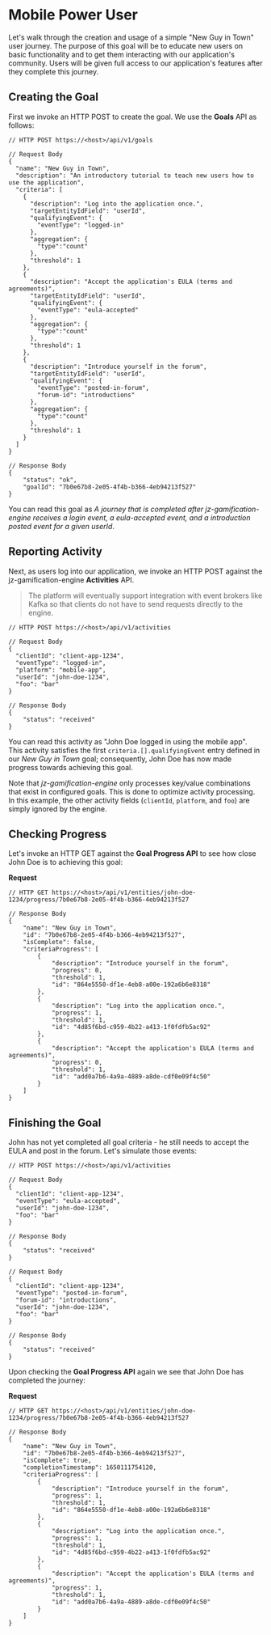 
# Mobile Power User
Let's walk through the creation and usage of a simple "New Guy in Town" user journey. The purpose of this goal will be to educate new users on basic functionality and to get them interacting with our application's community. Users will be given full access to our application's features after they complete this journey.

## Creating the Goal
First we invoke an HTTP POST to create the goal. We use the **Goals** API as follows:

```jsonc
// HTTP POST https://<host>/api/v1/goals

// Request Body
{
  "name": "New Guy in Town",
  "description": "An introductory tutorial to teach new users how to use the application",
  "criteria": [
    {
      "description": "Log into the application once.",
      "targetEntityIdField": "userId",
      "qualifyingEvent": {
        "eventType": "logged-in"
      },
      "aggregation": {
      	"type":"count"
      },
      "threshold": 1
    }, 
    {
      "description": "Accept the application's EULA (terms and agreements)",
      "targetEntityIdField": "userId",
      "qualifyingEvent": {
        "eventType": "eula-accepted"
      },
      "aggregation": {
      	"type":"count"
      },
      "threshold": 1
    },
    {
      "description": "Introduce yourself in the forum",
      "targetEntityIdField": "userId",
      "qualifyingEvent": {
        "eventType": "posted-in-forum",
        "forum-id": "introductions"
      },
      "aggregation": {
      	"type":"count"
      },
      "threshold": 1
    }
  ]
}

// Response Body
{
    "status": "ok",
    "goalId": "7b0e67b8-2e05-4f4b-b366-4eb94213f527"
}
```

You can read this goal as *A journey that is completed after jz-gamification-engine receives a login event, a eula-accepted event, and a introduction posted event for a given userId*.

## Reporting Activity
Next, as users log into our application, we invoke an HTTP POST against the jz-gamification-engine **Activities** API.

> The platform will eventually support integration with event brokers like Kafka so that clients do not have to send requests directly to the engine.

```jsonc
// HTTP POST https://<host>/api/v1/activities

// Request Body
{
  "clientId": "client-app-1234",
  "eventType": "logged-in",
  "platform": "mobile-app",
  "userId": "john-doe-1234",
  "foo": "bar"
}

// Response Body
{
    "status": "received"
}
```

You can read this activity as "John Doe logged in using the mobile app". This activity satisfies the first `criteria.[].qualifyingEvent` entry defined in our *New Guy in Town* goal; consequently, John Doe has now made progress towards achieving this goal.

Note that *jz-gamification-engine* only processes key/value combinations that exist in configured goals. This is done to optimize activity processing. In this example, the other activity fields (`clientId`, `platform`, and `foo`) are simply ignored by the engine.

## Checking Progress
Let's invoke an HTTP GET against the **Goal Progress API** to see how close John Doe is to achieving this goal:

**Request**
```jsonc
// HTTP GET https://<host>/api/v1/entities/john-doe-1234/progress/7b0e67b8-2e05-4f4b-b366-4eb94213f527

// Response Body
{
    "name": "New Guy in Town",
    "id": "7b0e67b8-2e05-4f4b-b366-4eb94213f527",
    "isComplete": false,
    "criteriaProgress": [
        {
            "description": "Introduce yourself in the forum",
            "progress": 0,
            "threshold": 1,
            "id": "864e5550-df1e-4eb8-a00e-192a6b6e8318"
        },
        {
            "description": "Log into the application once.",
            "progress": 1,
            "threshold": 1,
            "id": "4d85f6bd-c959-4b22-a413-1f0fdfb5ac92"
        },
        {
            "description": "Accept the application's EULA (terms and agreements)",
            "progress": 0,
            "threshold": 1,
            "id": "add0a7b6-4a9a-4889-a8de-cdf0e09f4c50"
        }
    ]
}
```

## Finishing the Goal

John has not yet completed all goal criteria - he still needs to accept the EULA and post in the forum. Let's simulate those events:
```jsonc
// HTTP POST https://<host>/api/v1/activities

// Request Body
{
  "clientId": "client-app-1234",
  "eventType": "eula-accepted",
  "userId": "john-doe-1234",
  "foo": "bar"
}

// Response Body
{
    "status": "received"
}

// Request Body
{
  "clientId": "client-app-1234",
  "eventType": "posted-in-forum",  
  "forum-id": "introductions",
  "userId": "john-doe-1234",
  "foo": "bar"
}

// Response Body
{
    "status": "received"
}
```

Upon checking the **Goal Progress API** again we see that John Doe has completed the journey:

**Request**
```jsonc
// HTTP GET https://<host>/api/v1/entities/john-doe-1234/progress/7b0e67b8-2e05-4f4b-b366-4eb94213f527

// Response Body
{
    "name": "New Guy in Town",
    "id": "7b0e67b8-2e05-4f4b-b366-4eb94213f527",
    "isComplete": true,
    "completionTimestamp": 1650111754120,
    "criteriaProgress": [
        {
            "description": "Introduce yourself in the forum",
            "progress": 1,
            "threshold": 1,
            "id": "864e5550-df1e-4eb8-a00e-192a6b6e8318"
        },
        {
            "description": "Log into the application once.",
            "progress": 1,
            "threshold": 1,
            "id": "4d85f6bd-c959-4b22-a413-1f0fdfb5ac92"
        },
        {
            "description": "Accept the application's EULA (terms and agreements)",
            "progress": 1,
            "threshold": 1,
            "id": "add0a7b6-4a9a-4889-a8de-cdf0e09f4c50"
        }
    ]
}
```